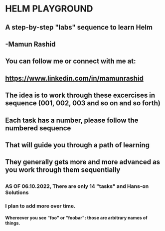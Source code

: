 #
#   HELM PLAYGROUND 
##      A step-by-step "labs" sequence to learn Helm
##
##
##              -Mamun Rashid
##
## You can follow me or connect with me at:
##      https://www.linkedin.com/in/mamunrashid
##
##
## The idea is to work through these excercises in sequence  (001, 002, 003 and so on and so forth)
##
## Each task has a number, please follow the numbered sequence 
##
## That will guide you through a path of learning
##
##
## They generally gets more and more advanced as you work through them sequentially
##

###
### AS OF 06.10.2022, There are  only 14 "tasks" and Hans-on Solutions
###   I plan to add more over time.

####
#### Whereever you see "foo" or "foobar": those are arbitrary names of things.
####

